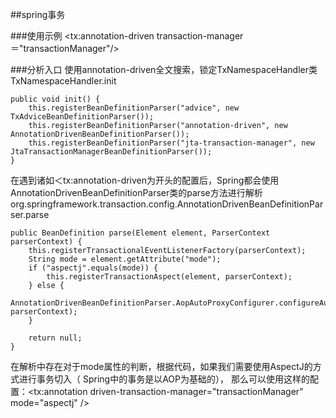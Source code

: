 ##spring事务

###使用示例
<tx:annotation-driven transaction-manager＝"transactionManager"/>
<bean id="transactionManager" class="org.Springframework.jdbc.datasource.DataSourceTransactionManager" >
    <property name="dataSource" ref="dataSource" />
</bean>

###分析入口
使用annotation-driven全文搜索，锁定TxNamespaceHandler类
TxNamespaceHandler.init
```
public void init() {
    this.registerBeanDefinitionParser("advice", new TxAdviceBeanDefinitionParser());
    this.registerBeanDefinitionParser("annotation-driven", new AnnotationDrivenBeanDefinitionParser());
    this.registerBeanDefinitionParser("jta-transaction-manager", new JtaTransactionManagerBeanDefinitionParser());
}
```

在遇到诸如＜tx:annotation-driven为开头的配置后，Spring都会使用AnnotationDrivenBeanDefinitionParser类的parse方法进行解析
org.springframework.transaction.config.AnnotationDrivenBeanDefinitionParser.parse
```
public BeanDefinition parse(Element element, ParserContext parserContext) {
    this.registerTransactionalEventListenerFactory(parserContext);
    String mode = element.getAttribute("mode");
    if ("aspectj".equals(mode)) {
        this.registerTransactionAspect(element, parserContext);
    } else {
        AnnotationDrivenBeanDefinitionParser.AopAutoProxyConfigurer.configureAutoProxyCreator(element, parserContext);
    }

    return null;
}
```
在解析中存在对于mode属性的判断，根据代码，如果我们需要使用AspectJ的方式进行事务切入（ Spring中的事务是以AOP为基础的），
那么可以使用这样的配置：<tx:annotation driven-transaction-manager="transactionManager" mode="aspectj" />